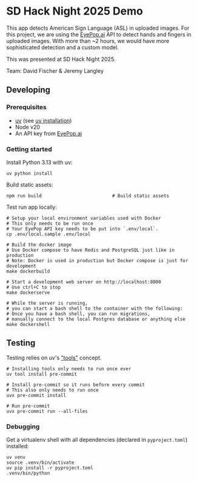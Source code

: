 SD Hack Night 2025 Demo
===========================

This app detects American Sign Language (ASL) in uploaded images.
For this project, we are using the [EyePop.ai](https://eyepop.ai) API
to detect hands and fingers in uploaded images.
With more than ~2 hours, we would have more sophisticated detection and a custom model.

This was presented at SD Hack Night 2025.

Team: David Fischer & Jeremy Langley

## Developing

### Prerequisites

* [uv](https://docs.astral.sh) (see [uv installation](https://docs.astral.sh/uv/getting-started/installation/))
* Node v20
* An API key from [EyePop.ai](https://eyepop.ai)


### Getting started

Install Python 3.13 with uv:

```shell
uv python install
```

Build static assets:

```shell
npm run build                          # Build static assets
```

Test run app locally:

```shell
# Setup your local environment variables used with Docker
# This only needs to be run once
# Your EyePop API key needs to be put into `.env/local`.
cp .env/local.sample .env/local

# Build the docker image
# Use Docker compose to have Redis and PostgreSQL just like in production
# Note: Docker is used in production but Docker compose is just for development
make dockerbuild

# Start a development web server on http://localhost:8000
# Use ctrl+C to stop
make dockerserve

# While the server is running,
# you can start a bash shell to the container with the following:
# Once you have a bash shell, you can run migrations,
# manually connect to the local Postgres database or anything else
make dockershell
```



## Testing

Testing relies on uv's ["tools"](https://docs.astral.sh/uv/guides/tools/) concept.


```shell
# Installing tools only needs to run once ever
uv tool install pre-commit

# Install pre-commit so it runs before every commit
# This also only needs to run once
uvx pre-commit install

# Run pre-commit
uvx pre-commit run --all-files
```

### Debugging

Get a virtualenv shell with all dependencies (declared in `pyproject.toml`) installed:

```shell
uv venv
source .venv/bin/activate
uv pip install -r pyproject.toml
.venv/bin/python
```
